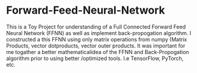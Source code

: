# Forward-Feed-Neural-Network


This is a Toy Project for understanding of a Full Connected Forward Feed Neural Network (FFNN) as well as implement back-propogation algorithm. I constructed a this FFNN using only matrix operations from numpy (Matrix Products, vector dotproducts, vector outer products.
It was important for me togather a better mathematicalidea of the FFNN and Back-Propogation algorithm prior to using
better /optimized tools. I.e TensorFlow, PyTorch, etc. 
